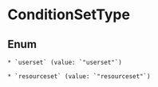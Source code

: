 
# ConditionSetType

## Enum


    * `userset` (value: `"userset"`)

    * `resourceset` (value: `"resourceset"`)



